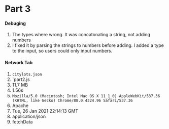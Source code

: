 # Part 3
#### Debuging
1. The types where wrong. It was concatonating a string, not adding numbers
2. I fixed it by parsing the strings to numbers before adding. I added a type to the input, so users could only input numbers.

#### Network Tab
1. `citylots.json`
2. `part2.js
3. 11.7 MB
4. 1.56s
5. `Mozilla/5.0 (Macintosh; Intel Mac OS X 11_1_0) AppleWebKit/537.36 (KHTML, like Gecko) Chrome/88.0.4324.96 Safari/537.36`
6. Apache
7. Tue, 26 Jan 2021 22:14:13 GMT
8. application/json
9. fetchData